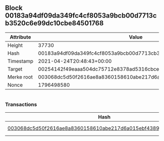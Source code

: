 ## Block 00183a94df09da349fc4cf8053a9bcb00d7713cb3520c6e99dc10cbe84501768

Attribute | Value
--- | ---
Height | 37730
Hash | 00183a94df09da349fc4cf8053a9bcb00d7713cb3520c6e99dc10cbe84501768
Timestamp | 2021-04-24T20:48:43+00:00
Target | 00254142f49eaaa504dc75712e8378ad5316cbcead634704b3734b6271167cc4
Merke root | 003068dc5d50f2616ae8a8360158610abe217d6a015ebf438969c111bb3e59f9
Nonce | 1796498580

```

```

### Transactions

Hash | Amount
--- | ---
[003068dc5d50f2616ae8a8360158610abe217d6a015ebf438969c111bb3e59f9](003068dc5d50f2616ae8a8360158610abe217d6a015ebf438969c111bb3e59f9.md) | 10.00000000 SKEPTI 
